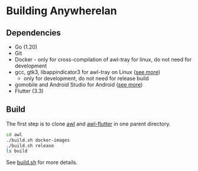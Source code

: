 # Building Anywherelan

## Dependencies

* Go (1.20)
* Git
* Docker - only for cross-compilation of awl-tray for linux, do not need for development
* gcc, gtk3, libappindicator3 for awl-tray on Linux ([see more](https://github.com/anywherelan/systray#platform-notes))
  - only for development, do not need for release build
* gomobile and Android Studio for Android ([see more](https://pkg.go.dev/golang.org/x/mobile/cmd/gomobile))
* Flutter (3.3)

## Build

The first step is to clone [awl](https://github.com/anywherelan/awl) and [awl-flutter](https://github.com/anywherelan/awl-flutter) in one parent directory.

```bash
cd awl
./build.sh docker-images
./build.sh release
ls build
```

See [build.sh](build.sh) for more details.
